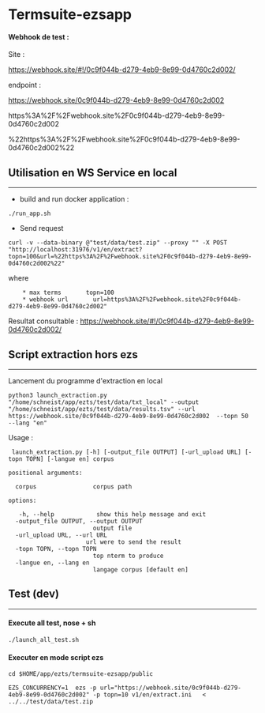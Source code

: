 Termsuite-ezsapp  
=================  


#### Webhook de test :   

Site : 

  https://webhook.site/#!/0c9f044b-d279-4eb9-8e99-0d4760c2d002/

endpoint : 

  https://webhook.site/0c9f044b-d279-4eb9-8e99-0d4760c2d002 

  https%3A%2F%2Fwebhook.site%2F0c9f044b-d279-4eb9-8e99-0d4760c2d002 

  %22https%3A%2F%2Fwebhook.site%2F0c9f044b-d279-4eb9-8e99-0d4760c2d002%22
  



## Utilisation en WS Service en local
------------------------------------

* build and run docker application :
```
./run_app.sh
```
* Send request 
```
curl -v --data-binary @"test/data/test.zip" --proxy "" -X POST "http://localhost:31976/v1/en/extract?topn=100&url=%22https%3A%2F%2Fwebhook.site%2F0c9f044b-d279-4eb9-8e99-0d4760c2d002%22"
```
where 
```
	* max terms		  topn=100
	* webhook url		url=https%3A%2F%2Fwebhook.site%2F0c9f044b-d279-4eb9-8e99-0d4760c2d002"
```
Resultat consultable : https://webhook.site/#!/0c9f044b-d279-4eb9-8e99-0d4760c2d002/

## Script extraction hors ezs  
-----------------------------  
Lancement du programme d'extraction en local 

 ```
python3 launch_extraction.py  "/home/schneist/app/ezts/test/data/txt_local" --output "/home/schneist/app/ezts/test/data/results.tsv" --url https://webhook.site/0c9f044b-d279-4eb9-8e99-0d4760c2d002  --topn 50  --lang "en"
```	
Usage :
```	
 launch_extraction.py [-h] [-output_file OUTPUT] [-url_upload URL] [-topn TOPN] [-langue en] corpus

positional arguments:

  corpus                corpus path

options:

   -h, --help            show this help message and exit  
  -output_file OUTPUT, --output OUTPUT  
                        output file  
  -url_upload URL, --url URL  
                      url were to send the result  
  -topn TOPN, --topn TOPN  
                        top nterm to produce  
  -langue en, --lang en  
                        langage corpus [default en]  
```	

## Test  (dev)
--------------
#### Execute all test,  nose + sh
```
./launch_all_test.sh  
```

#### Executer en mode script ezs
```
cd $HOME/app/ezts/termsuite-ezsapp/public

EZS_CONCURRENCY=1  ezs -p url="https://webhook.site/0c9f044b-d279-4eb9-8e99-0d4760c2d002" -p topn=10 v1/en/extract.ini   < ../../test/data/test.zip  


